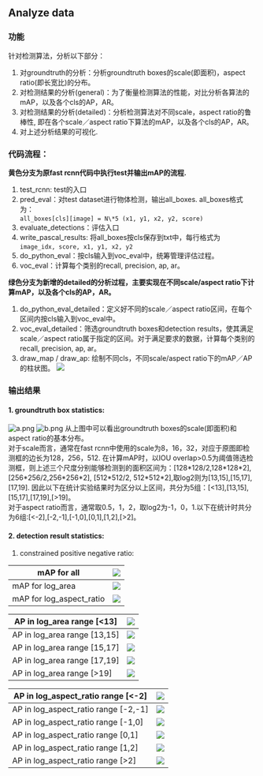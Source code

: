 ## Analyze data
### 功能
针对检测算法，分析以下部分：    
1. 对groundtruth的分析：分析groundtruth boxes的scale(即面积)，aspect ratio(即长宽比)的分布。   
2. 对检测结果的分析(general)：为了衡量检测算法的性能，对比分析各算法的mAP，以及各个cls的AP，AR。    
3. 对检测结果的分析(detailed)：分析检测算法对不同scale，aspect ratio的鲁棒性, 即在各个scale／aspect ratio下算法的mAP，以及各个cls的AP，AR。    
4. 对上述分析结果的可视化.     


### 代码流程：
**黄色分支为原fast rcnn代码中执行test并输出mAP的流程.**  
1. test\_rcnn: test的入口    
2. pred\_eval：对test dataset进行物体检测，输出all\_boxes. all\_boxes格式为：   
`all_boxes[cls][image] = N\*5 (x1, y1, x2, y2, score)`    
3. evaluate\_detections：评估入口   
4. write\_pascal\_results: 将all\_boxes按cls保存到txt中，每行格式为   
`image_idx, score, x1, y1, x2, y2`     
5. do\_python\_eval：按cls输入到voc\_eval中，统筹管理评估过程。  
6. voc\_eval：计算每个类别的recall, precision, ap, ar。

**绿色分支为新增的detailed的分析过程，主要实现在不同scale/aspect ratio下计算mAP，以及各个cls的AP，AR。**     
1. do\_python\_eval\_detailed：定义好不同的scale／aspect ratio区间，在每个区间内按cls输入到voc\_eval中。  
2. voc\_eval\_detailed：筛选groundtruth boxes和detection results，使其满足scale／aspect ratio属于指定的区间。对于满足要求的数据，计算每个类别的recall, precision, ap, ar。   
3. draw\_map / draw\_ap: 绘制不同cls，不同scale/aspect ratio下的mAP／AP的柱状图。
![](resources/flowchart_analyze_data.png)

### 输出结果
#### 1. groundtruth box statistics:
![a.png](resources/gt_box_analysis.png)
![b.png](resources/gt_box_analysis2.png)
从上图中可以看出groundtruth boxes的scale(即面积)和aspect ratio的基本分布。  
对于scale而言，通常在fast rcnn中使用的scale为8，16，32，对应于原图即检测框的边长为128，256，512. 在计算mAP时，以IOU overlap>0.5为阈值筛选检测框，则上述三个尺度分别能够检测到的面积区间为：[128\*128/2,128\*128\*2], [256\*256/2,256\*256\*2], [512\*512/2, 512\*512\*2],取log2则为[13,15],[15,17],[17,19]. 因此以下在统计实验结果时为区分以上区间，共分为5组：[<13],[13,15],[15,17],[17,19],[>19]。   
对于aspect ratio而言，通常取0.5，1，2，取log2为-1，0，1.以下在统计时共分为6组:[<-2],[-2,-1],[-1,0],[0,1],[1,2],[>2]。

#### 2. detection result statistics:
1. constrained positive negative ratio:      

mAP for all  | ![](resources/ap_all.png)|
------------- |---------|
mAP for log\_area  | ![](resources/map_log_area.png)|
mAP for log\_aspect\_ratio | ![](resources/map_log_aspect_ratio.png)|

AP in log\_area range [<13] |![](resources/ap_<13.png)|
----|-----|
AP in log\_area range [13,15] |![](resources/ap_13~15.png)|
AP in log\_area range [15,17] |![](resources/ap_15~17.png)|
AP in log\_area range [17,19] |![](resources/ap_17~19.png)|
AP in log\_area range [>19] |![](resources/ap_>19.png)|

AP in log\_aspect_ratio range [<-2] |![](resources/ap_<-2.png)|
----|-----|
AP in log\_aspect_ratio range [-2,-1] |![](resources/ap_-2~-1.png)|
AP in log\_aspect_ratio range [-1,0] |![](resources/ap_-1~0.png)|
AP in log\_aspect_ratio range [0,1] |![](resources/ap_0~1.png)|
AP in log\_aspect_ratio range [1,2] |![](resources/ap_1~2.png)|
AP in log\_aspect_ratio range [>2] |![](resources/ap_>2.png)|

